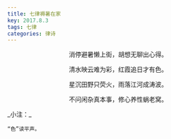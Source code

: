 ```yaml
---
title: 七律褥暑在家
key: 2017.8.3
tags: 七律
categories: 律诗
---
```


<p align="center">消停避暑懒上街，胡想无聊出心得。
</p>
<p align="center">清水映云难为彩，红霞追日才有色。
</p>
<p align="center">星沉田野只荧火，雨落江河成涛波。
</p>
<p align="center">不问闲杂真本事，修心养性蜗老窝。
</p>
_小注：_

```
“色”读平声。
```